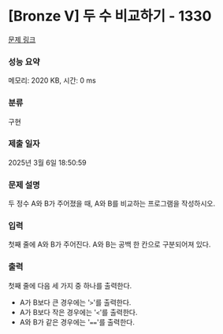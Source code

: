 # [Bronze V] 두 수 비교하기 - 1330 

[문제 링크](https://www.acmicpc.net/problem/1330) 

### 성능 요약

메모리: 2020 KB, 시간: 0 ms

### 분류

구현

### 제출 일자

2025년 3월 6일 18:50:59

### 문제 설명

<p style="user-select: auto !important;">두 정수 A와 B가 주어졌을 때, A와 B를 비교하는 프로그램을 작성하시오.</p>

### 입력 

 <p style="user-select: auto !important;">첫째 줄에 A와 B가 주어진다. A와 B는 공백 한 칸으로 구분되어져 있다.</p>

### 출력 

 <p style="user-select: auto !important;">첫째 줄에 다음 세 가지 중 하나를 출력한다.</p>

<ul style="user-select: auto !important;">
	<li style="user-select: auto !important;">A가 B보다 큰 경우에는 '<code style="user-select: auto !important;">></code>'를 출력한다.</li>
	<li style="user-select: auto !important;">A가 B보다 작은 경우에는 '<code style="user-select: auto !important;"><</code>'를 출력한다.</li>
	<li style="user-select: auto !important;">A와 B가 같은 경우에는 '<code style="user-select: auto !important;">==</code>'를 출력한다.</li>
</ul>


